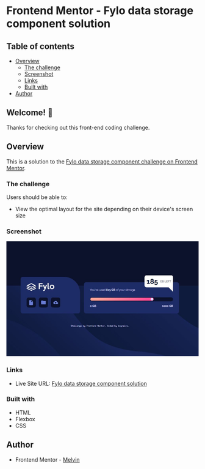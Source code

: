 # Frontend Mentor - Fylo data storage component solution

## Table of contents

-  [Overview](#overview)
   -  [The challenge](#the-challenge)
   -  [Screenshot](#screenshot)
   -  [Links](#links)
   -  [Built with](#built-with)
-  [Author](#author)

## Welcome! 👋

Thanks for checking out this front-end coding challenge.

## Overview

This is a solution to the [Fylo data storage component challenge on Frontend Mentor](https://www.frontendmentor.io/challenges/fylo-data-storage-component-1dZPRbV5n).

### The challenge

Users should be able to:

-  View the optimal layout for the site depending on their device's screen size

### Screenshot

![Fylo data storage component solution](./design/desktop-design.jpg)

### Links

-  Live Site URL: [Fylo data storage component solution](https://boymelvs.github.io/fylo-data-storage-component-master)

### Built with

-  HTML
-  Flexbox
-  CSS

## Author

-  Frontend Mentor - [Melvin](https://www.frontendmentor.io/profile/boymelvs)
